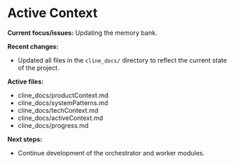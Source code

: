 # Active Context

**Current focus/issues:** Updating the memory bank.

**Recent changes:**
- Updated all files in the `cline_docs/` directory to reflect the current state of the project.

**Active files:**
- cline_docs/productContext.md
- cline_docs/systemPatterns.md
- cline_docs/techContext.md
- cline_docs/activeContext.md
- cline_docs/progress.md

**Next steps:**
- Continue development of the orchestrator and worker modules.
